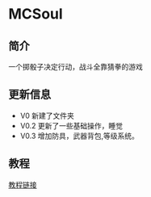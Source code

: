 # MCSoul
## 简介
一个掷骰子决定行动，战斗全靠猜拳的游戏
## 更新信息
- V0 新建了文件夹
- V0.2 更新了一些基础操作，睡觉
- V0.3 增加防具，武器背包,等级系统。
## 教程
[教程链接](.\How_to_play.md)

